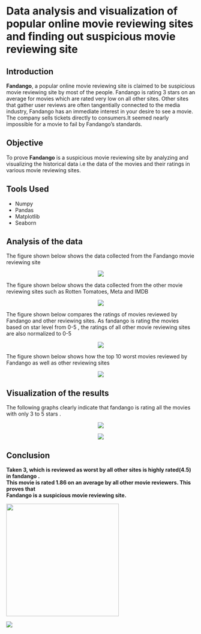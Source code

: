 <h1>Data analysis and visualization of popular online movie reviewing sites and finding out suspicious movie reviewing site</h1>
<h2>Introduction</h2>
<strong>Fandango</strong>, a popular online movie reviewing site is claimed to be suspicious movie reviewing site by most of the people.
Fandango is rating 3 stars on an average for  movies  which are rated very low on all other sites. Other sites that gather user reviews are often tangentially connected to the media industry, Fandango has an immediate interest in your desire to see a movie. The company sells tickets directly to consumers.It seemed nearly impossible for a movie to fail by Fandango’s standards.
<h2>Objective</h2>
To prove <strong>Fandango</strong> is a suspicious movie reviewing site by analyzing and visualizing the historical data i.e the data of the movies and their ratings in various movie reviewing sites.
<h2>Tools Used</h2>
<ul>
<li>Numpy</li>
<li>Pandas</li>
<li>Matplotlib</li>
<li>Seaborn</li>
</ul>
<h2>Analysis of the data</h2>
<p>The figure shown below shows the data collected from the Fandango movie reviewing site</p>
<p align="center"><img src="https://user-images.githubusercontent.com/109975786/211799054-65044b7e-efb8-49e8-9341-8bd743e29e44.JPG"></p>

<p>The figure shown below shows the data collected from the other movie reviewing sites such as Rotten Tomatoes, Meta and IMDB</p>
<p align="center"><img src="https://user-images.githubusercontent.com/109975786/211799075-64e4fa94-1117-477c-9036-ffcc2ea3fcf0.JPG"></p>
<p>The figure shown below  compares the ratings of movies reviewed by Fandango and other reviewing sites. As fandango is rating the movies based on star level from 0-5 , the ratings of all other movie reviewing sites are also normalized to 0-5</p>

<p align="center"><img src="https://user-images.githubusercontent.com/109975786/211799085-ccba824d-105c-45ad-8255-66aefaa25b7f.JPG"></p>
<p>The figure shown below  shows how the top 10 worst movies reviewed by Fandango as well as other reviewing sites</p>
<p align="center"><img src="https://user-images.githubusercontent.com/109975786/211799103-5de0897d-b745-445d-abb0-af1a5b1e1f03.JPG"></p>
<h2>Visualization of the results</h2>
<p>The following graphs clearly indicate that fandango is rating all the movies with only 3 to 5 stars . 
<p align="center"><img src="https://user-images.githubusercontent.com/109975786/211799162-d85a2a31-465d-4876-a390-a0274f12aac4.JPG"></p>
<p align="center"><img src="https://user-images.githubusercontent.com/109975786/211799243-79f79988-bd49-4be0-89b2-86b43dfe0cda.JPG"></p>
<h2>Conclusion</h2><p><strong>Taken 3, which is reviewed as worst by all other sites is highly rated(4.5) in fandango .<br> This movie is rated 1.86 on an average by all other movie reviewers. This proves that <br>Fandango is a suspicious movie reviewing site.</strong>
 
  <img src="https://user-images.githubusercontent.com/109975786/211799891-1ff26f9b-0e51-4b85-a901-c389c784ffeb.JPG" align="center" height=300px width=300px></p>
  <p> <img src="https://user-images.githubusercontent.com/109975786/211801190-93051f3a-686f-44de-a8e5-48511c74c71c.JPG" align="center"></p>
